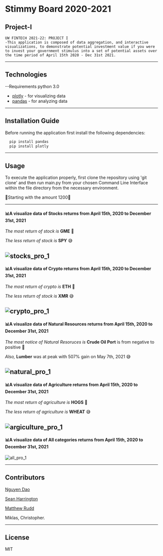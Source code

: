 # Stimmy Board 2020-2021
## Project-I
	UW FINTECH 2021-22: PROJECT I
	-This application is composed of data aggregation, and interactive visualizations, to demonstrate potential investment value if you were to invest your government stimulus into a set of potential assets over the time period of April 15th 2020 - Dec 31st 2021.
---

## Technologies
--Requirements
python 3.0

- [plotly](https://pypi.org/project/plotly/) - for visualizing data
- [pandas](https://pypi.org/project/pandas/) - for analyzing data 

---

## Installation Guide

Before running the application first install the following dependencies:

```python
  pip install pandas
  pip install plotly 

```
---
## Usage
To execute the application properly, first clone the repository using 'git clone' and then run main.py from your chosen Command Line Interface within the file directory from the necessary environment. 

:atm:Starting with the amount 1200:atm:

---

#### :bar_chart:A visualize data of Stocks returns from April 15th, 2020 to December 31st, 2021

*The most return of stock is* **GME** :star_struck:

*The less return of stock is* **SPY** :sweat_smile:

![stocks_pro_1](https://user-images.githubusercontent.com/94591580/151680757-3535ac1c-d4b6-4b34-8a9a-9cc395199127.png)
---

#### :bar_chart:A visualize data of Crypto returns from April 15th, 2020 to December 31st, 2021

*The most return of crypto is* **ETH** :star_struck:

*The less return of stock is* **XMR** :sweat_smile:

![crypto_pro_1](https://user-images.githubusercontent.com/94591580/151681016-5ea3000e-a84d-444a-8f0a-f66884553ddf.png)
---

#### :bar_chart:A visualize data of  Natural Resources returns  from April 15th, 2020 to December 31st, 2021

*The most notice of Natural Resoruces is* **Crude Oil Port** is from negative to positive :star_struck:

*Also,* **Lumber** was at peak with 507% gain on May 7th, 2021  :sweat_smile:

![natural_pro_1](https://user-images.githubusercontent.com/94591580/151682718-32d947df-cbae-48ee-b6ca-71a22656d72e.png)
---

#### :bar_chart:A visualize data of Agriculture returns  from April 15th, 2020 to December 31st, 2021

*The most return of agriculture is* **HOGS** :star_struck:

*The less return of agriculture is* **WHEAT** :sweat_smile:

![argiculture_pro_1](https://user-images.githubusercontent.com/94591580/151681289-6edcf867-13f4-4ae1-8f34-10dbe6dd08cd.png)
---

#### :bar_chart:A visualize data of All categories returns  from April 15th, 2020 to December 31st, 2021

![all_pro_1](https://user-images.githubusercontent.com/94591580/151682728-227fd38f-ca79-4c67-91c3-6c5606cd1537.png)

---


## Contributors

[Nguyen Dao](https://www.linkedin.com/in/nguyen-dao-a55669215/)

[Sean Harrington](https://www.linkedin.com/in/sean-harrington16/)

[Matthew Rudd](https://www.linkedin.com/in/matthewp-rudd/)

Miklas, Christopher. 


---

## License

MIT
